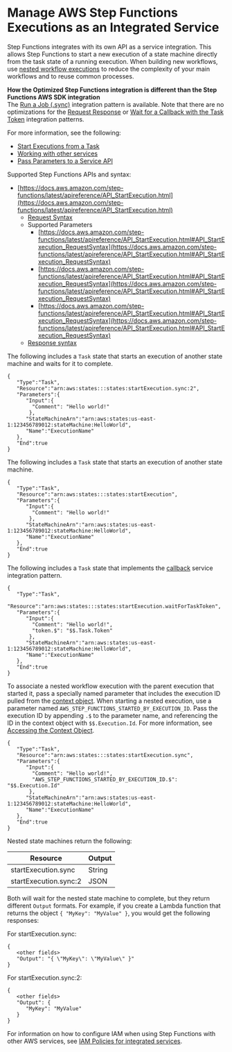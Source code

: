 # Manage AWS Step Functions Executions as an Integrated Service<a name="connect-stepfunctions"></a>

Step Functions integrates with its own API as a service integration\. This allows Step Functions to start a new execution of a state machine directly from the task state of a running execution\. When building new workflows, use [nested workflow executions](concepts-nested-workflows.md) to reduce the complexity of your main workflows and to reuse common processes\.

**How the Optimized Step Functions integration is different than the Step Functions AWS SDK integration**  
The [Run a Job \(\.sync\)](connect-to-resource.md#connect-sync) integration pattern is available\.
Note that there are no optimizations for the [Request Response](connect-to-resource.md#connect-default) or [Wait for a Callback with the Task Token](connect-to-resource.md#connect-wait-token) integration patterns\.

For more information, see the following:
+ [Start Executions from a Task](concepts-nested-workflows.md)
+ [Working with other services](concepts-service-integrations.md)
+ [Pass Parameters to a Service API](connect-parameters.md)

Supported Step Functions APIs and syntax:
+ [https://docs.aws.amazon.com/step-functions/latest/apireference/API_StartExecution.html](https://docs.aws.amazon.com/step-functions/latest/apireference/API_StartExecution.html)
  + [Request Syntax](https://docs.aws.amazon.com/step-functions/latest/apireference/API_StartExecution.html#API_StartExecution_RequestSyntax)
  + Supported Parameters
    + [https://docs.aws.amazon.com/step-functions/latest/apireference/API_StartExecution.html#API_StartExecution_RequestSyntax](https://docs.aws.amazon.com/step-functions/latest/apireference/API_StartExecution.html#API_StartExecution_RequestSyntax)
    + [https://docs.aws.amazon.com/step-functions/latest/apireference/API_StartExecution.html#API_StartExecution_RequestSyntax](https://docs.aws.amazon.com/step-functions/latest/apireference/API_StartExecution.html#API_StartExecution_RequestSyntax)
    + [https://docs.aws.amazon.com/step-functions/latest/apireference/API_StartExecution.html#API_StartExecution_RequestSyntax](https://docs.aws.amazon.com/step-functions/latest/apireference/API_StartExecution.html#API_StartExecution_RequestSyntax)
  + [Response syntax](https://docs.aws.amazon.com/step-functions/latest/apireference/API_StartExecution.html#API_StartExecution_ResponseSyntax)

The following includes a `Task` state that starts an execution of another state machine and waits for it to complete\.

```
{  
   "Type":"Task",
   "Resource":"arn:aws:states:::states:startExecution.sync:2",
   "Parameters":{  
      "Input":{
        "Comment": "Hello world!"
       },
      "StateMachineArn":"arn:aws:states:us-east-1:123456789012:stateMachine:HelloWorld",
      "Name":"ExecutionName"
   },
   "End":true
}
```

The following includes a `Task` state that starts an execution of another state machine\.

```
{  
   "Type":"Task",
   "Resource":"arn:aws:states:::states:startExecution",
   "Parameters":{  
      "Input":{
        "Comment": "Hello world!"
       },
      "StateMachineArn":"arn:aws:states:us-east-1:123456789012:stateMachine:HelloWorld",
      "Name":"ExecutionName"
   },
   "End":true
}
```

The following includes a `Task` state that implements the [callback](connect-to-resource.md#connect-wait-token) service integration pattern\.

```
{ 
   "Type":"Task",
   "Resource":"arn:aws:states:::states:startExecution.waitForTaskToken",
   "Parameters":{ 
      "Input":{
        "Comment": "Hello world!",
        "token.$": "$$.Task.Token"
       },
      "StateMachineArn":"arn:aws:states:us-east-1:123456789012:stateMachine:HelloWorld",
      "Name":"ExecutionName"
   },
   "End":true
}
```

To associate a nested workflow execution with the parent execution that started it, pass a specially named parameter that includes the execution ID pulled from the [context object](input-output-contextobject.md)\. When starting a nested execution, use a parameter named `AWS_STEP_FUNCTIONS_STARTED_BY_EXECUTION_ID`\. Pass the execution ID by appending `.$` to the parameter name, and referencing the ID in the context object with `$$.Execution.Id`\. For more information, see [Accessing the Context Object](input-output-contextobject.md#contextobject-access)\.

```
{  
   "Type":"Task",
   "Resource":"arn:aws:states:::states:startExecution.sync",
   "Parameters":{  
      "Input":{
        "Comment": "Hello world!",
        "AWS_STEP_FUNCTIONS_STARTED_BY_EXECUTION_ID.$": "$$.Execution.Id"
       },
      "StateMachineArn":"arn:aws:states:us-east-1:123456789012:stateMachine:HelloWorld",
      "Name":"ExecutionName"
   },
   "End":true
}
```

 Nested state machines return the following: 


| Resource | Output | 
| --- | --- | 
| startExecution\.sync | String | 
| startExecution\.sync:2 | JSON | 

Both will wait for the nested state machine to complete, but they return different `Output` formats\. For example, if you create a Lambda function that returns the object `{ "MyKey": "MyValue" }`, you would get the following responses:

For startExecution\.sync:

```
{
   <other fields>
   "Output": "{ \"MyKey\": \"MyValue\" }" 
}
```

For startExecution\.sync:2:

```
{
   <other fields> 
   "Output": {
      "MyKey": "MyValue"
   }
}
```

For information on how to configure IAM when using Step Functions with other AWS services, see [IAM Policies for integrated services](service-integration-iam-templates.md)\.